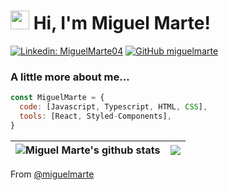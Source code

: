 <h1><img src="https://emojis.slackmojis.com/emojis/images/1531849430/4246/blob-sunglasses.gif?1531849430" width="30"/>  Hi, I'm Miguel Marte! </h1>


[![Linkedin: MiguelMarte04](https://img.shields.io/badge/-MiguelMarte04-blue?style=flat-square&logo=Linkedin&logoColor=white&link=https://www.linkedin.com/in/MiguelMarte04/)](https://www.linkedin.com/in/MiguelMarte04/)
[![GitHub miguelmarte](https://img.shields.io/github/followers/miguelmarte?label=follow&style=social)](https://github.com/miguelmarte)


### A little more about me...  

```javascript
const MiguelMarte = {
  code: [Javascript, Typescript, HTML, CSS],
  tools: [React, Styled-Components],
}
```


<img align="center" src="https://github-readme-stats.vercel.app/api?username=miguelmarte&show_icons=true&include_all_commits=true&theme=buefy&hide_border=true" alt="Miguel Marte's github stats" /> | <img align="center" src="https://github-readme-stats.vercel.app/api/top-langs/?username=miguelmarte&layout=compact&theme=buefy&hide_border=true" /> |
| ------------- | ------------- |




 From [@miguelmarte](https://github.com/miguelmarte)

<!--
**miguelmarte/miguelmarte** is a ✨ _special_ ✨ repository because its `README.md` (this file) appears on your GitHub profile.

Here are some ideas to get you started:

- 🔭 I’m currently working on ...
- 🌱 I’m currently learning ...
- 👯 I’m looking to collaborate on ...
- 🤔 I’m looking for help with ...
- 💬 Ask me about ...
- 📫 How to reach me: ...
- 😄 Pronouns: ...
- ⚡ Fun fact: ...
-->

